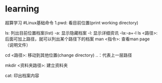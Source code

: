 # learning
超算学习
#Linux基础命令
1.pwd: 看目前位置(print working directory)

ls: 列出目前位置档案(list)
-a: 显示隐藏档案
-l: 显示详细资讯
-la:-a+-l
ls <路径>: 后面可加上路径，就可以列出某个路径下的档案
man <指令>: 查看man page（说明文件）

cd <路径>: 移动到其他位置(change directory)
..：代表上一层路径

mkdir <资料夹路径>: 建立资料夹

cat: 印出档案内容


